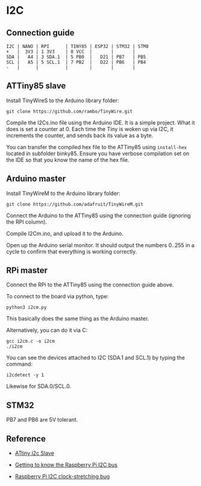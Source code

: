 # I2C

## Connection guide
```
I2C | NANO | RPI      | TINY85 | ESP32 | STM32 | STM8
+   |  3V3 | 1 3V3    | 8 VCC  |       |       |
SDA |   A4 | 3 SDA.1  | 5 PB0  |   D21 | PB7   | PB5
SCL |   A5 | 5 SCL.1  | 7 PB2  |   D22 | PB6   | PB4
-   |      |          |        |       |       |
```

## ATTiny85 slave


Install TinyWireS to the Arduino library folder:
```
git clone https://github.com/rambo/TinyWire.git
```

Compile the I2Cs.ino file using the Arduino IDE. It is a simple project. What it does is set a counter at 0. Each time the Tiny is woken up via I2C, it increments the counter, and sends back its value as a byte.

You can transfer the compiled hex file to the ATTiny85 using `install-hex` located in subfolder binky85. Ensure you have verbose compilation set on the IDE so that you know the name of the hex file.


## Arduino master

Install TinyWireM to the Arduino library folder:
```
git clone https://github.com/adafruit/TinyWireM.git
```

Connect the Arduino to the ATTiny85 using the connection guide (ignoring the RPI column).

Compile I2Cm.ino, and upload it to the Arduino. 

Open up the Arduino serial monitor. It should output the numbers 0..255 in a cycle to confirm that everything is working correctly.

## RPi master

Connect the RPi to the ATTiny85 using the connection guide above.

To connect to the board via python, type:
```
python3 i2cm.py
```

This basically does the same thing as the Arduino master.

Alternatively, you can do it via C:
```
gcc i2cm.c -o i2cm
./i2cm
```
You can see the devices attached to I2C (SDA.1 and SCL.1) by typing the command:
```
i2cdetect -y 1
```

Likewise for SDA.0/SCL.0.


## STM32

PB7 and PB6 are 5V tolerant.


## Reference

* [ATtiny i2c Slave](https://thewanderingengineer.com/2014/02/17/attiny-i2c-slave/)

* [Getting to know the Raspberry Pi I2C bus](http://www.raspberry-pi-geek.com/Archive/2015/09/Getting-to-know-the-Raspberry-Pi-I2C-bus/(offset)/2)

* [Raspberry Pi I2C clock-stretching bug](http://www.advamation.com/knowhow/raspberrypi/rpi-i2c-bug.html)

